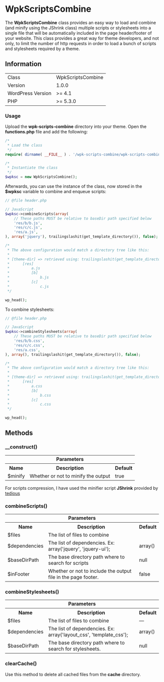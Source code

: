 # WpkScriptsCombine

The **WpkScriptsCombine** class provides an easy way to load and combine (and minify using the JShrink class) 
multiple scripts or stylesheets into a single file that will be automatically included in the page header/footer of 
your website. This class provides a great way for theme developers, and not only, to limit the number of http requests
 in order to load a bunch of scripts and stylesheets required by a theme.

## Information

<table>
  <tr>
    <td>Class</td>
    <td>WpkScriptsCombine</td>
  </tr>
  <tr>
    <td>Version</td>
    <td>1.0.0</td>
  </tr>
  <tr>
    <td>WordPress Version</td>
    <td>>= 4.1</td>
  </tr>
  <tr>
    <td>PHP</td>
    <td>>= 5.3.0</td>
  </tr>
</table>


### Usage

Upload the **wpk-scripts-combine** directory into your theme. Open the **functions.php** file and add the following: 
```php
/*
 * Load the class
 */
require( dirname( __FILE__ ) . '/wpk-scripts-combine/wpk-scripts-combine.php' );

/*
 * Instantiate the class
 */
$wpksc = new WpkScriptsCombine();
```

Afterwards, you can use the instance of the class, now stored in the **$wpksc** variable to combine and enqueue scripts:

```php
// @file header.php

// JavaScript
$wpksc->combineScripts(array(
    // These paths MUST be relative to baseDir path specified below
    'res/b/b.js',
    'res/c/c.js',
    'res/a.js',
), array('jquery'), trailingslashit(get_template_directory()), false);

/*
 * The above configuration would match a directory tree like this:
 *
 * [theme-dir] => retrieved using: trailingslashit(get_template_directory())
 *      [res]
 *          a.js
 *          [b]
 *              b.js
 *          [c]
 *              c.js
 */

wp_head();
```

To combine stylesheets:

```php
// @file header.php

// JavaScript
$wpksc->combineStylesheets(array(
    // These paths MUST be relative to baseDir path specified below
    'res/b/b.css',
    'res/c/c.css',
    'res/a.css',
), array(), trailingslashit(get_template_directory()), false);

/*
 * The above configuration would match a directory tree like this:
 *
 * [theme-dir] => retrieved using: trailingslashit(get_template_directory())
 *      [res]
 *          a.css
 *          [b]
 *              b.css
 *          [c]
 *              c.css
 */

wp_head();
```

## Methods

### __construct()
<table>
  <tr>
   <td colspan="3" align="center"><strong>Parameters</strong></td>
  </tr>
  <tr>
   <th>Name</th>
   <th>Description</th>
   <th>Default</th>
  </tr>
  <tr>
    <td>$minify</td>
    <td>Whether or not to minify the output</td>
    <td>true</td>
  </tr>
</table>

For scripts compression, I have used the minifier script **JShrink** provided by [tedious](https://github.com/tedious/JShrink)



### combineScripts()

<table>
  <tr>
   <td colspan="3" align="center"><strong>Parameters</strong></td>
  </tr>
  <tr>
   <th>Name</th>
   <th>Description</th>
   <th>Default</th>
  </tr>
  <tr>
    <td>$files</td>
    <td>The list of files to combine</td>
    <td></td>
  </tr>
  <tr>
    <td>$dependencies</td>
    <td>The list of dependencies. Ex: array('jquery', 'jquery-ui');</td>
    <td>array()</td>
  </tr>
  <tr>
    <td>$baseDirPath</td>
    <td>The base directory path where to search for scripts</td>
    <td>null</td>
  </tr>
  <tr>
    <td>$inFooter</td>
    <td>Whether or not to include the output file in the page footer.</td>
    <td>false</td>
  </tr>
</table>

### combineStylesheets()

<table>
  <tr>
   <td colspan="3" align="center"><strong>Parameters</strong></td>
  </tr>
  <tr>
   <th>Name</th>
   <th>Description</th>
   <th>Default</th>
  </tr>
  <tr>
    <td>$files</td>
    <td>The list of files to combine</td>
    <td>&mdash;</td>
  </tr>
  <tr>
    <td>$dependencies</td>
    <td>The list of dependencies. Ex: array('layout_css', 'template_css');</td>
    <td>array()</td>
  </tr>
  <tr>
    <td>$baseDirPath</td>
    <td>The base directory path where to search for stylesheets.</td>
    <td>null</td>
  </tr>
</table>

### clearCache()

Use this method to delete all cached files from the **cache** directory.
